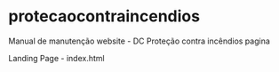 # protecaocontraincendios
Manual de manutenção website  - DC Proteção contra incêndios pagina

Landing Page - index.html


